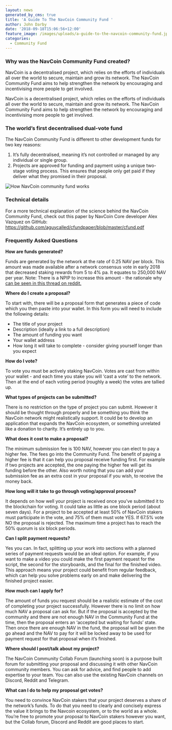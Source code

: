 ```yaml
---
layout: news
generated_by_cms: true
title: 'A Guide To The NavCoin Community Fund '
author: John Darby
date: '2018-09-18T15:06:56+12:00'
feature_image: /images/uploads/a-guide-to-the-navcoin-community-fund.jpg
categories:
  - Community Fund
---
```

### Why was the NavCoin Community Fund created?

NavCoin is a decentralised project, which relies on the efforts of individuals all over the world to secure, maintain and grow its network. The NavCoin Community Fund aims to help strengthen the network by encouraging and incentivising more people to get involved. 

NavCoin is a decentralised project, which relies on the efforts of individuals all over the world to secure, maintain and grow its network. The NavCoin Community Fund aims to help strengthen the network by encouraging and incentivising more people to get involved. 

### The world’s first decentralised dual-vote fund

The NavCoin Community Fund is different to other development funds for two key reasons:

1. It’s fully decentralised, meaning it’s not controlled or managed by any individual or single group.
2. Projects are approved for funding and payment using a unique two-stage voting process. This ensures that people only get paid if they deliver what they promised in their proposal.

![How NavCoin community fund works](/images/uploads/cfund-3-step-1-.jpg)

### Technical details

For a more technical explanation of the science behind the NavCoin Community Fund, check out this paper by NavCoin Core developer Alex Vazquez on GitHub: https://github.com/aguycalled/cfundpaper/blob/master/cfund.pdf

### Frequently Asked Questions

**How are funds generated?**

Funds are generated by the network at the rate of 0.25 NAV per block. This amount was made available after a network consensus vote in early 2018 that decreased staking rewards from 5 to 4% pa. It equates to 250,000 NAV per year. Note: There is a NPIP to increase this amount - the rationale why [can be seen in this thread on reddit.](https://www.reddit.com/r/NavCoin/comments/980eql/npip004_static_block_reward/)

**Where do I create a proposal?**

To start with, there will be a proposal form that generates a piece of code which you then paste into your wallet. In this form you will need to include the following details:

* The title of your project
* Description (ideally a link to a full description)
* The amount of funding you want
* Your wallet address
* How long it will take to complete - consider giving yourself longer than you expect

**How do I vote?**

To vote you must be actively staking NavCoin. Votes are cast from within your wallet - and each time you stake you will ‘cast a vote’ to the network. Then at the end of each voting period (roughly a week) the votes are tallied up. 

**What types of projects can be submitted?**

There is no restriction on the type of project you can submit. However it should be thought through properly and be something you think the NavCoin network might realistically support. It could be to develop an application that expands the NavCoin ecosystem, or something unrelated like a donation to charity. It’s entirely up to you.

**What does it cost to make a proposal?**

The minimum submission fee is 100 NAV, however you can elect to pay a higher fee. The fees go into the Community Fund. The benefit of paying a higher fee is that it can help you proposal receive funding first. For example if two projects are accepted, the one paying the higher fee will get its funding before the other. Also worth noting that you can add your submission fee as an extra cost in your proposal if you wish, to receive the money back.

**How long will it take to go through voting/approval process?**

It depends on how well your project is received once you’ve submitted it to the blockchain for voting. It could take as little as one block period (about seven days). For a project to be accepted at least 50% of NavCoin stakers must participate in the vote, and 75% of them must vote YES. If 67.5% vote NO the proposal is rejected. The maximum time a project has to reach the 50% quorum is six block periods.

**Can I split payment requests?**

Yes you can. In fact, splitting up your work into sections with a planned series of payment requests would be an ideal option. For example, if you want to make a video you could make the first payment request for the script, the second for the storyboards, and the final for the finished video. This approach means your project could benefit from regular feedback, which can help you solve problems early on and make delivering the finished project easier. 

**How much can I apply for?**

The amount of funds you request should be a realistic estimate of the cost of completing your project successfully. However there is no limit on how much NAV a proposal can ask for. But if the proposal is accepted by the community and there are not enough NAV in the Community Fund at the time, then the proposal enters an ‘accepted but waiting for funds’ state. Then once there are enough NAV in the fund, the proposal will be given the go ahead and the NAV to pay for it will be locked away to be used for payment request for that proposal when it’s finished.

**Where should I post/talk about my project?**

The NavCoin Community Collab Forum (launching soon) is a purpose built forum for submitting your proposal and discussing it with other NavCoin community members. You can ask for advice, and find people to add expertise to your team. You can also use the existing NavCoin channels on Discord, Reddit and Telegram.

**What can I do to help my proposal get votes?**

You need to convince NavCoin stakers that your project deserves a share of the network’s funds. To do that you need to clearly and concisely express the value it brings to the Navcoin ecosystem, or to the world as a whole. You’re free to promote your proposal to NavCoin stakers however you want, but the Collab forum, Discord and Reddit are good places to start.
